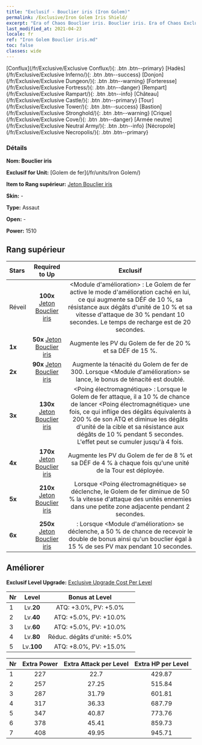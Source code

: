 ```yaml
---
title: "Exclusif - Bouclier iris (Iron Golem)"
permalink: /Exclusive/Iron Golem Iris Shield/
excerpt: "Era of Chaos Bouclier iris. Bouclier iris. Era of Chaos Exclusif Bouclier iris. Golem de fer Exclusif."
last_modified_at: 2021-04-23
locale: fr
ref: "Iron Golem Bouclier iris.md"
toc: false
classes: wide
---
```

 [Conflux](/fr/Exclusive/Exclusive Conflux/){: .btn .btn--primary} [Hadès](/fr/Exclusive/Exclusive Inferno/){: .btn .btn--success} [Donjon](/fr/Exclusive/Exclusive Dungeon/){: .btn .btn--warning} [Forteresse](/fr/Exclusive/Exclusive Fortress/){: .btn .btn--danger} [Rempart](/fr/Exclusive/Exclusive Rampart/){: .btn .btn--info} [Château](/fr/Exclusive/Exclusive Castle/){: .btn .btn--primary} [Tour](/fr/Exclusive/Exclusive Tower/){: .btn .btn--success} [Bastion](/fr/Exclusive/Exclusive Stronghold/){: .btn .btn--warning} [Crique](/fr/Exclusive/Exclusive Cove/){: .btn .btn--danger} [Armée neutre](/fr/Exclusive/Exclusive Neutral Army/){: .btn .btn--info} [Nécropole](/fr/Exclusive/Exclusive Necropolis/){: .btn .btn--primary} 

### Détails
 **Nom: Bouclier iris** 

 **Exclusif for Unit:** [Golem de fer](/fr/units/Iron Golem/) 

 **Item to Rang supérieur:** [Jeton Bouclier iris](/ItemsFR/con_913/)

 **Skin:** -

 **Type:** Assaut

 **Open:** -

 **Power:** 1510

## Rang supérieur

  |     Stars    |  Required to Up | Exclusif |
  |:-------------|:---------------:|:---------------:|
  |  Réveil  | **100x** [Jeton Bouclier iris](/ItemsFR/con_913/) | <Module d'amélioration> : Le Golem de fer active le mode d'amélioration caché en lui, ce qui augmente sa DÉF de 10 %, sa résistance aux dégâts d'unité de 10 % et sa vitesse d'attaque de 30 % pendant 10 secondes. Le temps de recharge est de 20 secondes. |
  | **1x** <i class="fas fa-star"/> | **50x** [Jeton Bouclier iris](/ItemsFR/con_913/) | Augmente les PV du Golem de fer de 20 % et sa DÉF de 15 %. |
  | **2x** <i class="fas fa-star"/> | **90x** [Jeton Bouclier iris](/ItemsFR/con_913/) | Augmente la ténacité du Golem de fer de 300. Lorsque <Module d'amélioration> se lance, le bonus de ténacité est doublé. |
  | **3x** <i class="fas fa-star"/> | **130x** [Jeton Bouclier iris](/ItemsFR/con_913/) | <Poing électromagnétique> : Lorsque le Golem de fer attaque, il a 10 % de chance de lancer <Poing électromagnétique> une fois, ce qui inflige des dégâts équivalents à 200 % de son ATQ et diminue les dégâts d'unité de la cible et sa résistance aux dégâts de 10 % pendant 5 secondes. L'effet peut se cumuler jusqu'à 4 fois. |
  | **4x** <i class="fas fa-star"/> | **170x** [Jeton Bouclier iris](/ItemsFR/con_913/) | Augmente les PV du Golem de fer de 8 % et sa DÉF de 4 % à chaque fois qu'une unité de la Tour est déployée. |
  | **5x** <i class="fas fa-star"/> | **210x** [Jeton Bouclier iris](/ItemsFR/con_913/) | Lorsque <Poing électromagnétique> se déclenche, le Golem de fer diminue de 50 % la vitesse d'attaque des unités ennemies dans une petite zone adjacente pendant 2 secondes. |
  | **6x** <i class="fas fa-star"/> | **250x** [Jeton Bouclier iris](/ItemsFR/con_913/) | <Surcharge> : Lorsque <Module d'amélioration> se déclenche, a 50 % de chance de recevoir le double de bonus ainsi qu'un bouclier égal à 15 % de ses PV max pendant 10 secondes. |


## Améliorer
 **Exclusif Level Upgrade:** [Exclusive Upgrade Cost Per Level](/Exclusive/ExclusiveUpgradeCostPerLevel/)

  |  Nr  |   Level  | Bonus at Level |
  |:-----|:--------:|:--------------:|
  | 1 | Lv.**20** | ATQ: +3.0%, PV: +5.0% |
  | 2 | Lv.**40** | ATQ: +5.0%, PV: +10.0% |
  | 3 | Lv.**60** | ATQ: +5.0%, PV: +10.0% |
  | 4 | Lv.**80** | Réduc. dégâts d'unité: +5.0% |
  | 5 | Lv.**100** | ATQ: +8.0%, PV: +15.0% |


  |  Nr  |  Extra Power | Extra Attack per Level | Extra HP per Level |
  |:-----|:--------:|:--------:|:--------:|
  | 1 | 227 | 22.7 | 429.87 |
  | 2 | 257 | 27.25 | 515.84 |
  | 3 | 287 | 31.79 | 601.81 |
  | 4 | 317 | 36.33 | 687.79 |
  | 5 | 347 | 40.87 | 773.76 |
  | 6 | 378 | 45.41 | 859.73 |
  | 7 | 408 | 49.95 | 945.71 |


